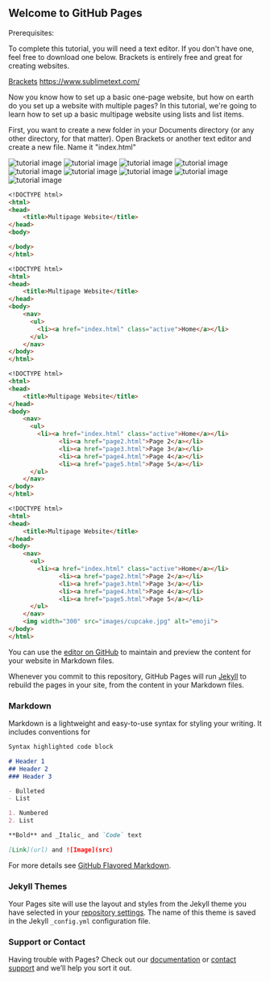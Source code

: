 ## Welcome to GitHub Pages

<p>Prerequisites:</p>
<p>To complete this tutorial, you will need a text editor.  If you don't have one, feel free to download one below.  Brackets is entirely free and great for creating websites.</p>

<a href="http://brackets.io/">Brackets</a>
<a href="https://www.sublimetext.com/">https://www.sublimetext.com/</a>



<p>Now you know how to set up a basic one-page website, but how on earth do you set up a website with multiple pages?  In this tutorial, we're going to learn how to set up a basic multipage website using lists and list items. </p>

<p>First, you want to create a new folder in your Documents directory (or any other directory, for that matter). Open Brackets or another text editor and create a new file.  Name it "index.html"   </p>
<img src="README images/initial folder.png" alt="tutorial image">
<img src="README images/basic html.png" alt="tutorial image">
<img src="README images/finder screenshot2.png" alt="tutorial image">
<img src="README images/finder screenshot.png" alt="tutorial image">
<img src="README images/list w/o.png" alt="tutorial image">
<img src="README images/basic multipage.png" alt="tutorial image">
<img src="README images/cupcake.png" alt="tutorial image">
<img src="README images/mexican.png" alt="tutorial image">
<img src="README images/dab.png" alt="tutorial image">

```markdown
<!DOCTYPE html>
<html>
<head>
	<title>Multipage Website</title>
</head>
<body>

</body>
</html>
```

```markdown
<!DOCTYPE html>
<html>
<head>
	<title>Multipage Website</title>
</head>
<body>
	<nav>
      <ul>
        <li><a href="index.html" class="active">Home</a></li>
      </ul>
    </nav>
</body>
</html>
```

```markdown
<!DOCTYPE html>
<html>
<head>
	<title>Multipage Website</title>
</head>
<body>
	<nav>
      <ul>
        <li><a href="index.html" class="active">Home</a></li>
              <li><a href="page2.html">Page 2</a></li>
              <li><a href="page3.html">Page 3</a></li>
              <li><a href="page4.html">Page 4</a></li>
              <li><a href="page5.html">Page 5</a></li>
      </ul>
    </nav>
</body>
</html>
```

```markdown
<!DOCTYPE html>
<html>
<head>
	<title>Multipage Website</title>
</head>
<body>
	<nav>
      <ul>
        <li><a href="index.html" class="active">Home</a></li>
              <li><a href="page2.html">Page 2</a></li>
              <li><a href="page3.html">Page 3</a></li>
              <li><a href="page4.html">Page 4</a></li>
              <li><a href="page5.html">Page 5</a></li>
      </ul>
    </nav>
    <img width="300" src="images/cupcake.jpg" alt="emoji">
</body>
</html>
```


You can use the [editor on GitHub](https://github.com/zsheill7/Basic_Multipage_Website/edit/master/README.md) to maintain and preview the content for your website in Markdown files.

Whenever you commit to this repository, GitHub Pages will run [Jekyll](https://jekyllrb.com/) to rebuild the pages in your site, from the content in your Markdown files.

### Markdown

Markdown is a lightweight and easy-to-use syntax for styling your writing. It includes conventions for

```markdown
Syntax highlighted code block

# Header 1
## Header 2
### Header 3

- Bulleted
- List

1. Numbered
2. List

**Bold** and _Italic_ and `Code` text

[Link](url) and ![Image](src)
```

For more details see [GitHub Flavored Markdown](https://guides.github.com/features/mastering-markdown/).

### Jekyll Themes

Your Pages site will use the layout and styles from the Jekyll theme you have selected in your [repository settings](https://github.com/zsheill7/Basic_Multipage_Website/settings). The name of this theme is saved in the Jekyll `_config.yml` configuration file.

### Support or Contact

Having trouble with Pages? Check out our [documentation](https://help.github.com/categories/github-pages-basics/) or [contact support](https://github.com/contact) and we’ll help you sort it out.

